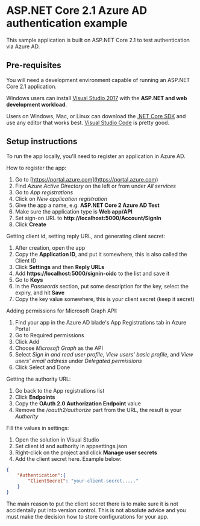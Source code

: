 # ASP.NET Core 2.1 Azure AD authentication example

This sample application is built on ASP.NET Core 2.1 to test authentication via Azure AD.

## Pre-requisites

You will need a development environment capable of running an ASP.NET Core 2.1 application.

Windows users can install [Visual Studio 2017](https://www.visualstudio.com/downloads/) with the **ASP.NET and web development workload**.

Users on Windows, Mac, or Linux can download the [.NET Core SDK](https://www.microsoft.com/net/download) and use any editor that works best.
[Visual Studio Code](https://code.visualstudio.com/) is pretty good.

## Setup instructions

To run the app locally, you'll need to register an application in Azure AD.

How to register the app:

1. Go to [https://portal.azure.com](https://portal.azure.com)
1. Find *Azure Active Directory* on the left or from under *All services*
1. Go to *App registrations*
1. Click on *New application registration*
1. Give the app a name, e.g. **ASP.NET Core 2 Azure AD Test**
1. Make sure the application type is **Web app/API**
1. Set sign-on URL to **http://localhost:5000/Account/SignIn**
1. Click **Create**

Getting client id, setting reply URL, and generating client secret:

1. After creation, open the app
1. Copy the **Application ID**, and put it somewhere, this is also called the Client ID
1. Click **Settings** and then **Reply URLs**
1. Add **https://localhost:5000/signin-oidc** to the list and save it
1. Go to **Keys**
1. In the *Passwords* section, put some description for the key, select the expiry, and hit **Save**
1. Copy the key value somewhere, this is your client secret (keep it secret)

Adding permissions for Microsoft Graph API:

1. Find your app in the Azure AD blade's App Registrations tab in Azure Portal
1. Go to Required permissions
1. Click Add
1. Choose *Microsoft Graph* as the API
1. Select *Sign in and read user profile*, *View users' basic profile*, and *View users' email address* under *Delegated permissions*
1. Click Select and Done

Getting the authority URL:

1. Go back to the App registrations list
1. Click **Endpoints**
1. Copy the **OAuth 2.0 Authorization Endpoint** value
1. Remove the */oauth2/authorize* part from the URL, the result is your *Authority*

Fill the values in settings:

1. Open the solution in Visual Studio
1. Set client id and authority in appsettings.json
1. Right-click on the project and click **Manage user secrets**
1. Add the client secret here. Example below:

```json
{
    "Authentication":{
        "ClientSecret": "your-client-secret....."
    }
}
```

The main reason to put the client secret there is to make sure it is not accidentally put into version control.
This is not absolute advice and you must make the decision how to store configurations for your app.
